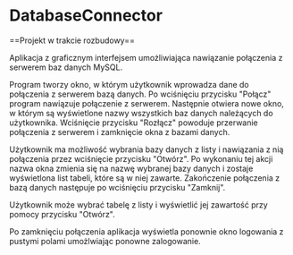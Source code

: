 # DatabaseConnector

==Projekt w trakcie rozbudowy==

Aplikacja z graficznym interfejsem umożliwiająca nawiązanie 
połączenia z serwerem baz danych MySQL.

Program tworzy okno, w którym użytkownik wprowadza dane do
połączenia z serwerem bazą danych. Po wciśnięciu przycisku 
"Połącz" program nawiązuje połączenie z serwerem. Następnie
otwiera nowe okno, w którym są wyświetlone nazwy wszystkich 
baz danych należących do użytkownika. Wciśnięcie przycisku
"Rozłącz" powoduje przerwanie połączenia z serwerem i 
zamknięcie okna z bazami danych.

Użytkownik ma możliwość wybrania bazy danych z listy i nawiązania
z nią połączenia przez wciśnięcie przycisku "Otwórz". Po wykonaniu
tej akcji nazwa okna zmienia się na nazwę wybranej bazy danych i 
zostaje wyświetlona list tabeli, które są w niej zawarte. Zakończenie
połączenia z bazą danych następuje po wciśnięciu przycisku "Zamknij".

Użytkownik może wybrać tabelę z listy i wyświetlić jej zawartość przy
pomocy przycisku "Otwórz".

Po zamknięciu połączenia aplikacja wyświetla ponownie okno logowania
z pustymi polami umożlwiając ponowne zalogowanie.
